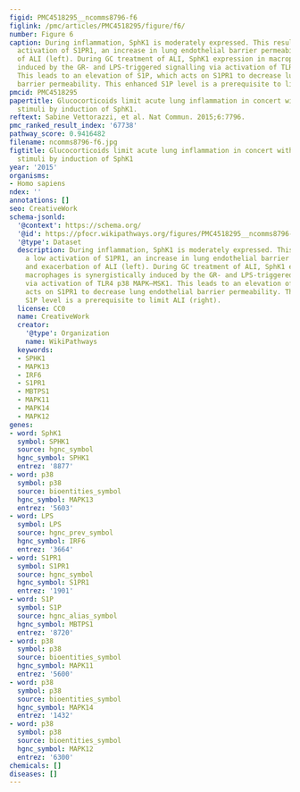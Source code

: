 ```yaml
---
figid: PMC4518295__ncomms8796-f6
figlink: /pmc/articles/PMC4518295/figure/f6/
number: Figure 6
caption: During inflammation, SphK1 is moderately expressed. This results in a low
  activation of S1PR1, an increase in lung endothelial barrier permeability and exacerbation
  of ALI (left). During GC treatment of ALI, SphK1 expression in macrophages is synergistically
  induced by the GR- and LPS-triggered signalling via activation of TLR4 p38 MAPK–MSK1.
  This leads to an elevation of S1P, which acts on S1PR1 to decrease lung endothelial
  barrier permeability. This enhanced S1P level is a prerequisite to limit ALI (right).
pmcid: PMC4518295
papertitle: Glucocorticoids limit acute lung inflammation in concert with inflammatory
  stimuli by induction of SphK1.
reftext: Sabine Vettorazzi, et al. Nat Commun. 2015;6:7796.
pmc_ranked_result_index: '67738'
pathway_score: 0.9416482
filename: ncomms8796-f6.jpg
figtitle: Glucocorticoids limit acute lung inflammation in concert with inflammatory
  stimuli by induction of SphK1
year: '2015'
organisms:
- Homo sapiens
ndex: ''
annotations: []
seo: CreativeWork
schema-jsonld:
  '@context': https://schema.org/
  '@id': https://pfocr.wikipathways.org/figures/PMC4518295__ncomms8796-f6.html
  '@type': Dataset
  description: During inflammation, SphK1 is moderately expressed. This results in
    a low activation of S1PR1, an increase in lung endothelial barrier permeability
    and exacerbation of ALI (left). During GC treatment of ALI, SphK1 expression in
    macrophages is synergistically induced by the GR- and LPS-triggered signalling
    via activation of TLR4 p38 MAPK–MSK1. This leads to an elevation of S1P, which
    acts on S1PR1 to decrease lung endothelial barrier permeability. This enhanced
    S1P level is a prerequisite to limit ALI (right).
  license: CC0
  name: CreativeWork
  creator:
    '@type': Organization
    name: WikiPathways
  keywords:
  - SPHK1
  - MAPK13
  - IRF6
  - S1PR1
  - MBTPS1
  - MAPK11
  - MAPK14
  - MAPK12
genes:
- word: SphK1
  symbol: SPHK1
  source: hgnc_symbol
  hgnc_symbol: SPHK1
  entrez: '8877'
- word: p38
  symbol: p38
  source: bioentities_symbol
  hgnc_symbol: MAPK13
  entrez: '5603'
- word: LPS
  symbol: LPS
  source: hgnc_prev_symbol
  hgnc_symbol: IRF6
  entrez: '3664'
- word: S1PR1
  symbol: S1PR1
  source: hgnc_symbol
  hgnc_symbol: S1PR1
  entrez: '1901'
- word: S1P
  symbol: S1P
  source: hgnc_alias_symbol
  hgnc_symbol: MBTPS1
  entrez: '8720'
- word: p38
  symbol: p38
  source: bioentities_symbol
  hgnc_symbol: MAPK11
  entrez: '5600'
- word: p38
  symbol: p38
  source: bioentities_symbol
  hgnc_symbol: MAPK14
  entrez: '1432'
- word: p38
  symbol: p38
  source: bioentities_symbol
  hgnc_symbol: MAPK12
  entrez: '6300'
chemicals: []
diseases: []
---
```

